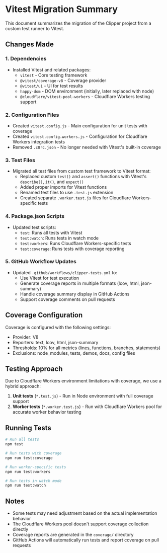 # Vitest Migration Summary

This document summarizes the migration of the Clipper project from a custom test runner to Vitest.

## Changes Made

### 1. Dependencies
- Installed Vitest and related packages:
  - `vitest` - Core testing framework
  - `@vitest/coverage-v8` - Coverage provider
  - `@vitest/ui` - UI for test results
  - `happy-dom` - DOM environment (initially, later replaced with node)
  - `@cloudflare/vitest-pool-workers` - Cloudflare Workers testing support

### 2. Configuration Files
- Created `vitest.config.js` - Main configuration for unit tests with coverage
- Created `vitest.config.workers.js` - Configuration for Cloudflare Workers integration tests
- Removed `.c8rc.json` - No longer needed with Vitest's built-in coverage

### 3. Test Files
- Migrated all test files from custom test framework to Vitest format:
  - Replaced custom `test()` and `assert()` functions with Vitest's `describe()`, `it()`, and `expect()`
  - Added proper imports for Vitest functions
  - Renamed test files to use `.test.js` extension
  - Created separate `.worker.test.js` files for Cloudflare Workers-specific tests

### 4. Package.json Scripts
- Updated test scripts:
  - `test`: Runs all tests with Vitest
  - `test:watch`: Runs tests in watch mode
  - `test:workers`: Runs Cloudflare Workers-specific tests
  - `test:coverage`: Runs tests with coverage reporting

### 5. GitHub Workflow Updates
- Updated `.github/workflows/clipper-tests.yml` to:
  - Use Vitest for test execution
  - Generate coverage reports in multiple formats (lcov, html, json-summary)
  - Handle coverage summary display in GitHub Actions
  - Support coverage comments on pull requests

## Coverage Configuration

Coverage is configured with the following settings:
- Provider: V8
- Reporters: text, lcov, html, json-summary
- Thresholds: 10% for all metrics (lines, functions, branches, statements)
- Exclusions: node_modules, tests, demos, docs, config files

## Testing Approach

Due to Cloudflare Workers environment limitations with coverage, we use a hybrid approach:
1. **Unit tests** (`*.test.js`) - Run in Node environment with full coverage support
2. **Worker tests** (`*.worker.test.js`) - Run with Cloudflare Workers pool for accurate worker behavior testing

## Running Tests

```bash
# Run all tests
npm test

# Run tests with coverage
npm run test:coverage

# Run worker-specific tests
npm run test:workers

# Run tests in watch mode
npm run test:watch
```

## Notes

- Some tests may need adjustment based on the actual implementation behavior
- The Cloudflare Workers pool doesn't support coverage collection directly
- Coverage reports are generated in the `coverage/` directory
- GitHub Actions will automatically run tests and report coverage on pull requests